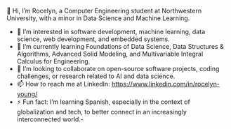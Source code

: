 👋 Hi, I’m Rocelyn, a Computer Engineering student at Northwestern University, with a minor in Data Science and Machine Learning.

- 👀 I’m interested in software development, machine learning, data science, web development, and embedded systems.
- 🌱 I’m currently learning Foundations of Data Science, Data Structures & Algorithms, Advanced Solid Modeling, and Multivariable Integral Calculus for Engineering.
- 💞️ I’m looking to collaborate on open-source software projects, coding challenges, or research related to AI and data science.
- 📫 How to reach me at LinkedIn: https://www.linkedin.com/in/rocelyn-young/
- ⚡ Fun fact: I’m learning Spanish, especially in the context of globalization and tech, to better connect in an increasingly interconnected world.- 

<!---
RoRo-YoYo/RoRo-YoYo is a ✨ special ✨ repository because its `README.md` (this file) appears on your GitHub profile.
You can click the Preview link to take a look at your changes.
--->
